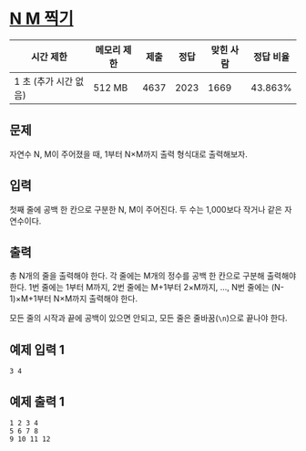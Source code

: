 # [N M 찍기](https://www.acmicpc.net/problem/18883)

| 시간 제한 | 메모리 제한 | 제출 | 정답 | 맞힌 사람 | 정답 비율 |
| --- | --- | --- | --- | --- | --- |
| 1 초 (추가 시간 없음) | 512 MB | 4637 | 2023 | 1669 | 43.863% |

## 문제

자연수 N, M이 주어졌을 때, 1부터 N×M까지 출력 형식대로 출력해보자.

## 입력

첫째 줄에 공백 한 칸으로 구분한 N, M이 주어진다. 두 수는 1,000보다 작거나 같은 자연수이다.

## 출력

총 N개의 줄을 출력해야 한다. 각 줄에는 M개의 정수를 공백 한 칸으로 구분해 출력해야 한다. 1번 줄에는 1부터 M까지, 2번 줄에는 M+1부터 2×M까지, ..., N번 줄에는 (N-1)×M+1부터 N×M까지 출력해야 한다.

모든 줄의 시작과 끝에 공백이 있으면 안되고, 모든 줄은 줄바꿈(`\n`)으로 끝나야 한다.

## 예제 입력 1

```
3 4

```

## 예제 출력 1

```
1 2 3 4
5 6 7 8
9 10 11 12
```
